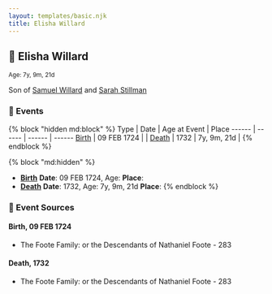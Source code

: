 ```yaml
---
layout: templates/basic.njk
title: Elisha Willard
---
```

## 🔵 Elisha Willard
<small>Age: 7y, 9m, 21d</small>

Son of [Samuel Willard](/people/1/12362566) and [Sarah Stillman](/people/9/9722974)

### 📆 Events

{% block "hidden md:block" %}
Type | Date | Age at Event | Place
------ | ------ | ------ | ------
[Birth](#event-event-2) | 09 FEB 1724 |  |
[Death](#event-event-3) | 1732 | 7y, 9m, 21d |
{% endblock %}

{% block "md:hidden" %}
- **[Birth](#event-event-2)**
**Date**: 09 FEB 1724, Age:
**Place**:
- **[Death](#event-event-3)**
**Date**: 1732, Age: 7y, 9m, 21d
**Place**:
{% endblock %}

### 📰 Event Sources

#### <a id="event-event-2"></a> Birth, 09 FEB 1724
* The Foote Family: or the Descendants of Nathaniel Foote  - 283

#### <a id="event-event-3"></a> Death, 1732
* The Foote Family: or the Descendants of Nathaniel Foote  - 283